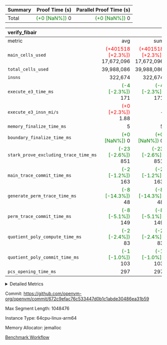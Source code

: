 | Summary | Proof Time (s) | Parallel Proof Time (s) |
|:---|---:|---:|
| Total | <span style='color: green'>(+0 [NaN%])</span> 0 | <span style='color: green'>(+0 [NaN%])</span> 0 |


| verify_fibair |||||
|:---|---:|---:|---:|---:|
|metric|avg|sum|max|min|
| `main_cells_used     ` | <span style='color: red'>(+401518 [+2.3%])</span> 17,672,096 | <span style='color: red'>(+401518 [+2.3%])</span> 17,672,096 | <span style='color: red'>(+401518 [+2.3%])</span> 17,672,096 | <span style='color: red'>(+401518 [+2.3%])</span> 17,672,096 |
| `total_cells_used    ` |  39,988,086 |  39,988,086 |  39,988,086 |  39,988,086 |
| `insns               ` |  322,674 |  322,674 |  322,674 |  322,674 |
| `execute_e3_time_ms  ` | <span style='color: green'>(-4 [-2.3%])</span> 171 | <span style='color: green'>(-4 [-2.3%])</span> 171 | <span style='color: green'>(-4 [-2.3%])</span> 171 | <span style='color: green'>(-4 [-2.3%])</span> 171 |
| `execute_e3_insn_mi/s` | <span style='color: red'>(+0 [+2.3%])</span> 1.88 | -          | <span style='color: red'>(+0 [+2.3%])</span> 1.88 | <span style='color: red'>(+0 [+2.3%])</span> 1.88 |
| `memory_finalize_time_ms` |  5 |  5 |  5 |  5 |
| `boundary_finalize_time_ms` | <span style='color: green'>(+0 [NaN%])</span> 0 | <span style='color: green'>(+0 [NaN%])</span> 0 | <span style='color: green'>(+0 [NaN%])</span> 0 | <span style='color: green'>(+0 [NaN%])</span> 0 |
| `stark_prove_excluding_trace_time_ms` | <span style='color: green'>(-23 [-2.6%])</span> 851 | <span style='color: green'>(-23 [-2.6%])</span> 851 | <span style='color: green'>(-23 [-2.6%])</span> 851 | <span style='color: green'>(-23 [-2.6%])</span> 851 |
| `main_trace_commit_time_ms` | <span style='color: green'>(-2 [-1.2%])</span> 163 | <span style='color: green'>(-2 [-1.2%])</span> 163 | <span style='color: green'>(-2 [-1.2%])</span> 163 | <span style='color: green'>(-2 [-1.2%])</span> 163 |
| `generate_perm_trace_time_ms` | <span style='color: green'>(-8 [-14.3%])</span> 48 | <span style='color: green'>(-8 [-14.3%])</span> 48 | <span style='color: green'>(-8 [-14.3%])</span> 48 | <span style='color: green'>(-8 [-14.3%])</span> 48 |
| `perm_trace_commit_time_ms` | <span style='color: green'>(-8 [-5.1%])</span> 149 | <span style='color: green'>(-8 [-5.1%])</span> 149 | <span style='color: green'>(-8 [-5.1%])</span> 149 | <span style='color: green'>(-8 [-5.1%])</span> 149 |
| `quotient_poly_compute_time_ms` | <span style='color: green'>(-2 [-2.4%])</span> 83 | <span style='color: green'>(-2 [-2.4%])</span> 83 | <span style='color: green'>(-2 [-2.4%])</span> 83 | <span style='color: green'>(-2 [-2.4%])</span> 83 |
| `quotient_poly_commit_time_ms` | <span style='color: green'>(-1 [-1.0%])</span> 103 | <span style='color: green'>(-1 [-1.0%])</span> 103 | <span style='color: green'>(-1 [-1.0%])</span> 103 | <span style='color: green'>(-1 [-1.0%])</span> 103 |
| `pcs_opening_time_ms ` |  297 |  297 |  297 |  297 |



<details>
<summary>Detailed Metrics</summary>

|  | verify_program_compile_ms | total_cells | stark_prove_excluding_trace_time_ms | quotient_poly_compute_time_ms | quotient_poly_commit_time_ms | perm_trace_commit_time_ms | pcs_opening_time_ms | main_trace_commit_time_ms | app proof_time_ms |
| --- | --- | --- | --- | --- | --- | --- | --- | --- |
|  | 7 | 65,536 | 38 | 1 | 6 | 0 | 22 | 7 | 2,174 | 

| air_name | rows | quotient_deg | main_cols | interactions | constraints | cells |
| --- | --- | --- | --- | --- | --- | --- |
| AccessAdapterAir<2> |  | 2 |  | 5 | 12 |  | 
| AccessAdapterAir<4> |  | 2 |  | 5 | 12 |  | 
| AccessAdapterAir<8> |  | 2 |  | 5 | 12 |  | 
| FibonacciAir | 32,768 | 1 | 2 |  | 5 | 65,536 | 
| FriReducedOpeningAir |  | 2 |  | 39 | 71 |  | 
| JalRangeCheckAir |  | 2 |  | 9 | 14 |  | 
| NativePoseidon2Air<BabyBearParameters>, 1> |  | 2 |  | 136 | 572 |  | 
| PhantomAir |  | 2 |  | 3 | 5 |  | 
| ProgramAir |  | 1 |  | 1 | 4 |  | 
| VariableRangeCheckerAir |  | 1 |  | 1 | 4 |  | 
| VmAirWrapper<AluNativeAdapterAir, FieldArithmeticCoreAir> |  | 2 |  | 15 | 27 |  | 
| VmAirWrapper<BranchNativeAdapterAir, BranchEqualCoreAir<1> |  | 2 |  | 11 | 25 |  | 
| VmAirWrapper<NativeAdapterAir<2, 0>, PublicValuesCoreAir> |  | 2 |  | 11 | 29 |  | 
| VmAirWrapper<NativeLoadStoreAdapterAir<1>, NativeLoadStoreCoreAir<1> |  | 2 |  | 15 | 20 |  | 
| VmAirWrapper<NativeLoadStoreAdapterAir<4>, NativeLoadStoreCoreAir<4> |  | 2 |  | 15 | 20 |  | 
| VmAirWrapper<NativeVectorizedAdapterAir<4>, FieldExtensionCoreAir> |  | 2 |  | 15 | 27 |  | 
| VmConnectorAir |  | 2 |  | 5 | 11 |  | 
| VolatileBoundaryAir |  | 2 |  | 7 | 19 |  | 

| group | tracegen_time_ms | total_cells_used | total_cells | stark_prove_excluding_trace_time_ms | quotient_poly_compute_time_ms | quotient_poly_commit_time_ms | perm_trace_commit_time_ms | pcs_opening_time_ms | memory_finalize_time_ms | main_trace_commit_time_ms | main_cells_used | insns | generate_perm_trace_time_ms | fri.log_blowup | execute_e3_time_ms | execute_e3_insn_mi/s | boundary_finalize_time_ms |
| --- | --- | --- | --- | --- | --- | --- | --- | --- | --- | --- | --- | --- | --- | --- | --- | --- | --- |
| verify_fibair | 48 | 39,988,086 | 62,474,410 | 851 | 83 | 103 | 149 | 297 | 5 | 163 | 17,672,096 | 322,674 | 48 | 1 | 171 | 1.88 | 0 | 

| group | air_name | rows | prep_cols | perm_cols | main_cols | cells |
| --- | --- | --- | --- | --- | --- | --- |
| verify_fibair | AccessAdapterAir<2> | 131,072 |  | 16 | 11 | 3,538,944 | 
| verify_fibair | AccessAdapterAir<4> | 65,536 |  | 16 | 13 | 1,900,544 | 
| verify_fibair | AccessAdapterAir<8> | 128 |  | 16 | 17 | 4,224 | 
| verify_fibair | FriReducedOpeningAir | 2,048 |  | 84 | 27 | 227,328 | 
| verify_fibair | JalRangeCheckAir | 32,768 |  | 28 | 12 | 1,310,720 | 
| verify_fibair | NativePoseidon2Air<BabyBearParameters>, 1> | 32,768 |  | 312 | 398 | 23,265,280 | 
| verify_fibair | PhantomAir | 16,384 |  | 12 | 6 | 294,912 | 
| verify_fibair | ProgramAir | 8,192 |  | 8 | 10 | 147,456 | 
| verify_fibair | VariableRangeCheckerAir | 262,144 | 2 | 8 | 1 | 2,359,296 | 
| verify_fibair | VmAirWrapper<AluNativeAdapterAir, FieldArithmeticCoreAir> | 262,144 |  | 36 | 29 | 17,039,360 | 
| verify_fibair | VmAirWrapper<BranchNativeAdapterAir, BranchEqualCoreAir<1> | 32,768 |  | 28 | 23 | 1,671,168 | 
| verify_fibair | VmAirWrapper<NativeLoadStoreAdapterAir<1>, NativeLoadStoreCoreAir<1> | 65,536 |  | 40 | 21 | 3,997,696 | 
| verify_fibair | VmAirWrapper<NativeLoadStoreAdapterAir<4>, NativeLoadStoreCoreAir<4> | 32,768 |  | 40 | 27 | 2,195,456 | 
| verify_fibair | VmAirWrapper<NativeVectorizedAdapterAir<4>, FieldExtensionCoreAir> | 32,768 |  | 36 | 38 | 2,424,832 | 
| verify_fibair | VmConnectorAir | 2 | 1 | 16 | 5 | 42 | 
| verify_fibair | VolatileBoundaryAir | 65,536 |  | 20 | 12 | 2,097,152 | 

| group | trace_height_constraint | weighted_sum | threshold |
| --- | --- | --- | --- |
| verify_fibair | 0 | 1,085,444 | 2,013,265,921 | 
| verify_fibair | 1 | 5,411,200 | 2,013,265,921 | 
| verify_fibair | 2 | 542,722 | 2,013,265,921 | 
| verify_fibair | 3 | 5,476,612 | 2,013,265,921 | 
| verify_fibair | 4 | 65,536 | 2,013,265,921 | 
| verify_fibair | 5 | 12,851,850 | 2,013,265,921 | 

| trace_height_constraint | threshold |
| --- | --- |
| 0 | 2,013,265,921 | 

</details>


Commit: https://github.com/openvm-org/openvm/commit/672c9efac76c533447d0b1c1abde30486ea31b59

Max Segment Length: 1048476

Instance Type: 64cpu-linux-arm64

Memory Allocator: jemalloc

[Benchmark Workflow](https://github.com/openvm-org/openvm/actions/runs/16476367982)
